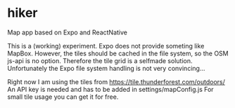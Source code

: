 # hiker
Map app based on Expo and ReactNative

This is a (working) experiment. Expo does not provide someting like MapBox. However, the tiles should be cached in the file system, so the OSM js-api is no option. Therefore the tile grid is a selfmade solution. Unfortunately the Expo file system handling is not very convincing...

Right now I am using the tiles from https://tile.thunderforest.com/outdoors/ An API key is needed and has to be added in settings/mapConfig.js For small tile usage you can get it for free. 
